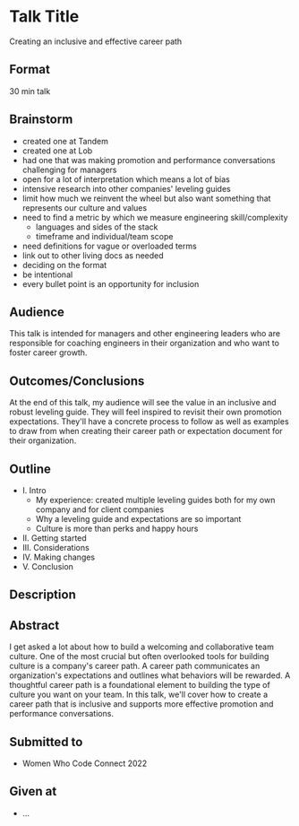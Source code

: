 # Talk Title
Creating an inclusive and effective career path

## Format
30 min talk

## Brainstorm
- created one at Tandem
- created one at Lob
- had one that was making promotion and performance conversations challenging for managers
- open for a lot of interpretation which means a lot of bias
- intensive research into other companies' leveling guides
- limit how much we reinvent the wheel but also want something that represents our culture and values
- need to find a metric by which we measure engineering skill/complexity
  - languages and sides of the stack
  - timeframe and individual/team scope
- need definitions for vague or overloaded terms
- link out to other living docs as needed
- deciding on the format
- be intentional
- every bullet point is an opportunity for inclusion


## Audience
This talk is intended for managers and other engineering leaders who are responsible for coaching engineers in their organization and who want to foster career growth.


## Outcomes/Conclusions
At the end of this talk, my audience will see the value in an inclusive and robust leveling guide. They will feel inspired to revisit their own promotion expectations. They'll have a concrete process to follow as well as examples to draw from when creating their career path or expectation document for their organization.

## Outline
- I. Intro
  - My experience: created multiple leveling guides both for my own company and for client companies
  - Why a leveling guide and expectations are so important
  - Culture is more than perks and happy hours
- II. Getting started
- III. Considerations
- IV. Making changes
- V. Conclusion


## Description


## Abstract
I get asked a lot about how to build a welcoming and collaborative team culture. One of the most crucial but often overlooked tools for building culture is a company's career path. A career path communicates an organization's expectations and outlines what behaviors will be rewarded. A thoughtful career path is a foundational element to building the type of culture you want on your team. In this talk, we'll cover how to create a career path that is inclusive and supports more effective promotion and performance conversations.


## Submitted to
- Women Who Code Connect 2022


## Given at
- ...
